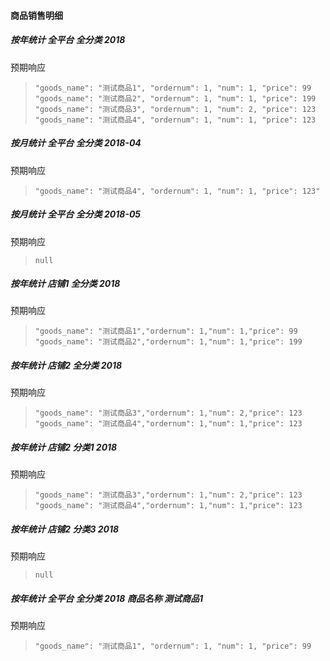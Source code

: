 #### 商品销售明细

##### 按年统计 全平台 全分类 2018

预期响应

> ```
> "goods_name": "测试商品1", "ordernum": 1, "num": 1, "price": 99
> "goods_name": "测试商品2", "ordernum": 1, "num": 1, "price": 199
> "goods_name": "测试商品3", "ordernum": 1, "num": 2, "price": 123
> "goods_name": "测试商品4", "ordernum": 1, "num": 1, "price": 123
> 
> ```

##### 按月统计 全平台 全分类 2018-04

预期响应

> ```
> "goods_name": "测试商品4", "ordernum": 1, "num": 1, "price": 123"
> 
> ```

##### 按月统计 全平台 全分类 2018-05

预期响应

> ```
> null
> 
> ```

##### 按年统计 店铺1 全分类 2018

预期响应

> ```
> "goods_name": "测试商品1","ordernum": 1,"num": 1,"price": 99
> "goods_name": "测试商品2","ordernum": 1,"num": 1,"price": 199
> 
> ```

##### 按年统计 店铺2 全分类 2018

预期响应

> ```
> "goods_name": "测试商品3","ordernum": 1,"num": 2,"price": 123
> "goods_name": "测试商品4","ordernum": 1,"num": 1,"price": 123
> 
> ```

##### 按年统计 店铺2 分类1 2018

预期响应

> ```
> "goods_name": "测试商品3","ordernum": 1,"num": 2,"price": 123
> "goods_name": "测试商品4","ordernum": 1,"num": 1,"price": 123
> 
> ```

##### 按年统计 店铺2 分类3 2018

预期响应

> ```
> null
> 
> ```

##### 按年统计 全平台 全分类 2018  商品名称 测试商品1

预期响应

> ```
> "goods_name": "测试商品1", "ordernum": 1, "num": 1, "price": 99
> 
> ```

#### 